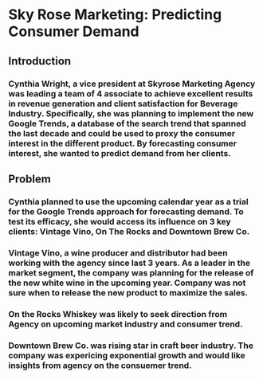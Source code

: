 # Sky Rose Marketing: Predicting Consumer Demand

## Introduction

### Cynthia Wright, a vice president at Skyrose Marketing Agency was leading a team of 4 associate to achieve excellent results in revenue generation and client satisfaction for Beverage Industry. Specifically, she was planning to implement the new Google Trends, a database of the search trend that spanned the last decade and could be used to proxy the consumer interest in the different product. By forecasting consumer interest, she wanted to predict demand from her clients.

## Problem 

### Cynthia planned to use the upcoming calendar year as a trial for the Google Trends approach for forecasting demand. To test its efficacy, she would access its influence on 3 key clients: Vintage Vino, On The Rocks and Downtown Brew Co.
### Vintage Vino, a wine producer and distributor had been working with the agency since last 3 years. As a leader in the market segment, the company was planning for the release of the new white wine in the upcoming year. Company was not sure when to release the new product to maximize the sales.

### On the Rocks Whiskey was likely to seek direction from Agency on upcoming market industry and consumer trend.  

### Downtown Brew Co. was rising star in craft beer industry. The company was expericing exponential growth and would like insights from agency on the consuemer trend. 
